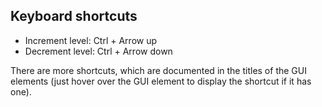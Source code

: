 ## Keyboard shortcuts

- Increment level: Ctrl + Arrow up
- Decrement level: Ctrl + Arrow down

There are more shortcuts, which are documented in the titles of the GUI elements (just hover over the GUI element to display the shortcut if it has one).
